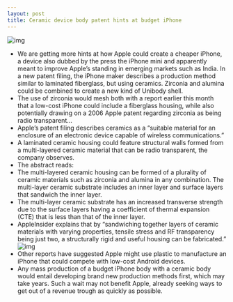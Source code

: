 ```yaml
---
layout: post
title: Ceramic device body patent hints at budget iPhone
---
```

![img](http://media.idownloadblog.com/wp-content/uploads/2013/03/Apple-patent-ceramic-body-image-001.png)
* We are getting more hints at how Apple could create a cheaper iPhone, a device also dubbed by the press the iPhone mini and apparently meant to improve Apple’s standing in emerging markets such as India. In a new patent filing, the iPhone maker describes a production method similar to laminated fiberglass, but using ceramics. Zirconia and alumina could be combined to create a new kind of Unibody shell.
* The use of zirconia would mesh both with a report earlier this month that a low-cost iPhone could include a fiberglass housing, while also potentially drawing on a 2006 Apple patent regarding zirconia as being radio transparent…
* Apple’s patent filing describes ceramics as a “suitable material for an enclosure of an electronic device capable of wireless communications.”
* A laminated ceramic housing could feature structural walls formed from a multi-layered ceramic material that can be radio transparent, the company observes.
* The abstract reads:
* The multi-layered ceramic housing can be formed of a plurality of ceramic materials such as zirconia and alumina in any combination. The multi-layer ceramic substrate includes an inner layer and surface layers that sandwich the inner layer.
* The multi-layer ceramic substrate has an increased transverse strength due to the surface layers having a coefficient of thermal expansion (CTE) that is less than that of the inner layer.
* AppleInsider explains that by “sandwiching together layers of ceramic materials with varying properties, tensile stress and RF transparency being just two, a structurally rigid and useful housing can be fabricated.”
![img](http://media.idownloadblog.com/wp-content/uploads/2013/03/Apple-patent-ceramic-body-image-002.png)
* Other reports have suggested Apple might use plastic to manufacture an iPhone that could compete with low-cost Android devices.
* Any mass production of a budget iPhone body with a ceramic body would entail developing brand new production methods first, which may take years. Such a wait may not benefit Apple, already seeking ways to get out of a revenue trough as quickly as possible.

